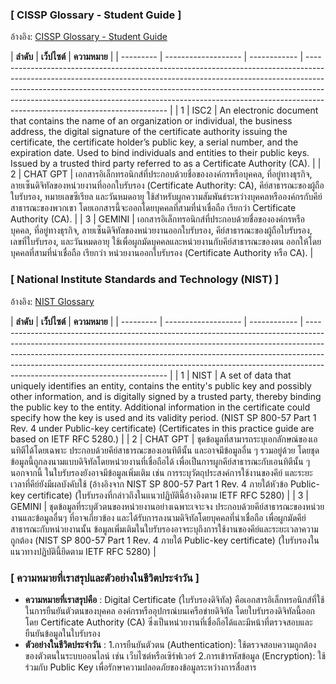 ### [ CISSP Glossary - Student Guide ]
อ้างอิง: [CISSP Glossary - Student Guide](https://www.isc2.org/certifications/cissp/cissp-student-glossary#d)

| **ลำดับ**  | **เว็ปไซต์** | **ความหมาย**                                                                                                                                                                                                                                                                                                                                                           |
| --------- | ------------------- | ------------ | ------------------------------------------------------------------------------------------------------------------------------------------------------------------------------------------------------------------------------------------------------------------------------------------------------------------------------------------------------------------- |
| 1        | ISC2     | An electronic document that contains the name of an organization or individual, the business address, the digital signature of the certificate authority issuing the certificate, the certificate holder’s public key, a serial number, and the expiration date. Used to bind individuals and entities to their public keys. Issued by a trusted third party referred to as a Certificate Authority (CA). |
| 2        | CHAT GPT     | เอกสารอิเล็กทรอนิกส์ที่ประกอบด้วยชื่อขององค์กรหรือบุคคล, ที่อยู่ทางธุรกิจ, ลายเซ็นดิจิทัลของหน่วยงานที่ออกใบรับรอง (Certificate Authority: CA), คีย์สาธารณะของผู้ถือใบรับรอง, หมายเลขซีเรียล และวันหมดอายุ ใช้สำหรับผูกความสัมพันธ์ระหว่างบุคคลหรือองค์กรกับคีย์สาธารณะของพวกเขา โดยเอกสารนี้จะออกโดยบุคคลที่สามที่น่าเชื่อถือ เรียกว่า Certificate Authority (CA). |
| 3        | GEMINI       | เอกสารอิเล็กทรอนิกส์ที่ประกอบด้วยชื่อขององค์กรหรือบุคคล, ที่อยู่ทางธุรกิจ, ลายเซ็นดิจิทัลของหน่วยงานออกใบรับรอง, คีย์สาธารณะของผู้ถือใบรับรอง, เลขที่ใบรับรอง, และวันหมดอายุ ใช้เพื่อผูกมัดบุคคลและหน่วยงานกับคีย์สาธารณะของตน ออกให้โดยบุคคลที่สามที่น่าเชื่อถือ เรียกว่า หน่วยงานออกใบรับรอง (Certificate Authority หรือ CA).                                     |

                                                                                                                                            

### [ National Institute Standards and Technology (NIST) ]
อ้างอิง: [NIST Glossary](https://csrc.nist.gov/glossary/term/digital_certificate)

| **ลำดับ**  | **เว็ปไซต์** | **ความหมาย**                                                                                                                                                                                                                                                                                                                                                           |
| --------- | ------------------- | ------------ | ------------------------------------------------------------------------------------------------------------------------------------------------------------------------------------------------------------------------------------------------------------------------------------------------------------------------------------------------------------------- |
| 1        | NIST     | A set of data that uniquely identifies an entity, contains the entity's public key and possibly other information, and is digitally signed by a trusted party, thereby binding the public key to the entity. Additional information in the certificate could specify how the key is used and its validity period. (NIST SP 800-57 Part 1 Rev. 4 under Public-key certificate) (Certificates in this practice guide are based on IETF RFC 5280.) |
| 2        | CHAT GPT     | ชุดข้อมูลที่สามารถระบุเอกลักษณ์ของเอนทิตีได้โดยเฉพาะ ประกอบด้วยคีย์สาธารณะของเอนทิตีนั้น และอาจมีข้อมูลอื่น ๆ รวมอยู่ด้วย โดยชุดข้อมูลนี้ถูกลงนามแบบดิจิทัลโดยหน่วยงานที่เชื่อถือได้ เพื่อเป็นการผูกคีย์สาธารณะกับเอนทิตีนั้น ๆ นอกจากนี้ ในใบรับรองยังอาจมีข้อมูลเพิ่มเติม เช่น การระบุวัตถุประสงค์การใช้งานของคีย์ และระยะเวลาที่คีย์ยังมีผลบังคับใช้ (อ้างอิงจาก NIST SP 800-57 Part 1 Rev. 4 ภายใต้หัวข้อ Public-key certificate) (ใบรับรองที่กล่าวถึงในแนวปฏิบัตินี้อ้างอิงตาม IETF RFC 5280) |
| 3        | GEMINI       | ชุดข้อมูลที่ระบุตัวตนของหน่วยงานอย่างเฉพาะเจาะจง ประกอบด้วยคีย์สาธารณะของหน่วยงานและข้อมูลอื่นๆ ที่อาจเกี่ยวข้อง และได้รับการลงนามดิจิทัลโดยบุคคลที่น่าเชื่อถือ เพื่อผูกมัดคีย์สาธารณะกับหน่วยงานนั้น ข้อมูลเพิ่มเติมในใบรับรองอาจระบุถึงการใช้งานของคีย์และระยะเวลาความถูกต้อง (NIST SP 800-57 Part 1 Rev. 4 ภายใต้ Public-key certificate) (ใบรับรองในแนวทางปฏิบัตินี้ยึดตาม IETF RFC 5280)                                     |

            
### [ ความหมายที่เราสรุปและตัวอย่างในชีวิตประจำวัน ]
- **ความหมายที่เราสรุปคือ** : Digital Certificate (ใบรับรองดิจิทัล) คือเอกสารอิเล็กทรอนิกส์ที่ใช้ในการยืนยันตัวตนของบุคคล องค์กรหรืออุปกรณ์บนเครือข่ายดิจิทัล โดยใบรับรองดิจิทัลนี้ออกโดย Certificate Authority (CA) ซึ่งเป็นหน่วยงานที่เชื่อถือได้และมีหน้าที่ตรวจสอบและยืนยันข้อมูลในใบรับรอง
- **ตัวอย่างในชีวิตประจำวัน** : 1.การยืนยันตัวตน (Authentication):
ใช้ตรวจสอบความถูกต้องของตัวตนในระบบออนไลน์ เช่น เว็บไซต์หรือเซิร์ฟเวอร์ 2.การเข้ารหัสข้อมูล (Encryption):
ใช้ร่วมกับ Public Key เพื่อรักษาความปลอดภัยของข้อมูลระหว่างการสื่อสาร